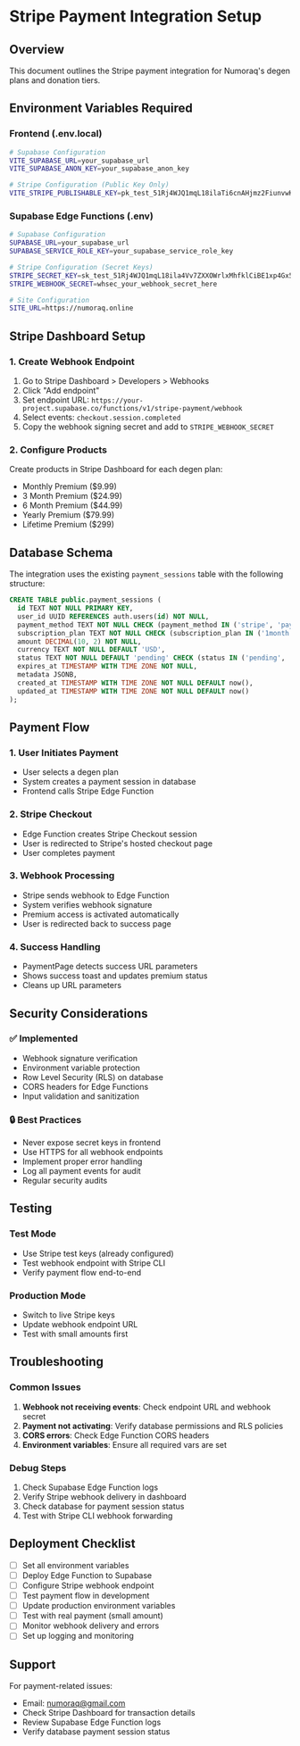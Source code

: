 # Stripe Payment Integration Setup

## Overview
This document outlines the Stripe payment integration for Numoraq's degen plans and donation tiers.

## Environment Variables Required

### Frontend (.env.local)
```bash
# Supabase Configuration
VITE_SUPABASE_URL=your_supabase_url
VITE_SUPABASE_ANON_KEY=your_supabase_anon_key

# Stripe Configuration (Public Key Only)
VITE_STRIPE_PUBLISHABLE_KEY=pk_test_51Rj4WJQ1mqL18ilaTi6cnAHjmz2FiunvwKXGmfloi5mxLprgnLxDvKlseLVvNv6gzhTM8tSj5V86FaXGjcOJd5sg00LR7GM48y
```

### Supabase Edge Functions (.env)
```bash
# Supabase Configuration
SUPABASE_URL=your_supabase_url
SUPABASE_SERVICE_ROLE_KEY=your_supabase_service_role_key

# Stripe Configuration (Secret Keys)
STRIPE_SECRET_KEY=sk_test_51Rj4WJQ1mqL18ila4Vv7ZXXOWrlxMhfklCiBE1xp4Gx5TVHelY2PQ6OL450GIGePG3MeFqtu5AkRC96327MkEOmw00hhDYbW0t
STRIPE_WEBHOOK_SECRET=whsec_your_webhook_secret_here

# Site Configuration
SITE_URL=https://numoraq.online
```

## Stripe Dashboard Setup

### 1. Create Webhook Endpoint
1. Go to Stripe Dashboard > Developers > Webhooks
2. Click "Add endpoint"
3. Set endpoint URL: `https://your-project.supabase.co/functions/v1/stripe-payment/webhook`
4. Select events: `checkout.session.completed`
5. Copy the webhook signing secret and add to `STRIPE_WEBHOOK_SECRET`

### 2. Configure Products
Create products in Stripe Dashboard for each degen plan:
- Monthly Premium ($9.99)
- 3 Month Premium ($24.99)
- 6 Month Premium ($44.99)
- Yearly Premium ($79.99)
- Lifetime Premium ($299)

## Database Schema

The integration uses the existing `payment_sessions` table with the following structure:

```sql
CREATE TABLE public.payment_sessions (
  id TEXT NOT NULL PRIMARY KEY,
  user_id UUID REFERENCES auth.users(id) NOT NULL,
  payment_method TEXT NOT NULL CHECK (payment_method IN ('stripe', 'paypal', 'crypto')),
  subscription_plan TEXT NOT NULL CHECK (subscription_plan IN ('1month', '3months', '6months', '1year', '5years', 'lifetime')),
  amount DECIMAL(10, 2) NOT NULL,
  currency TEXT NOT NULL DEFAULT 'USD',
  status TEXT NOT NULL DEFAULT 'pending' CHECK (status IN ('pending', 'processing', 'completed', 'failed', 'cancelled')),
  expires_at TIMESTAMP WITH TIME ZONE NOT NULL,
  metadata JSONB,
  created_at TIMESTAMP WITH TIME ZONE NOT NULL DEFAULT now(),
  updated_at TIMESTAMP WITH TIME ZONE NOT NULL DEFAULT now()
);
```

## Payment Flow

### 1. User Initiates Payment
- User selects a degen plan
- System creates a payment session in database
- Frontend calls Stripe Edge Function

### 2. Stripe Checkout
- Edge Function creates Stripe Checkout session
- User is redirected to Stripe's hosted checkout page
- User completes payment

### 3. Webhook Processing
- Stripe sends webhook to Edge Function
- System verifies webhook signature
- Premium access is activated automatically
- User is redirected back to success page

### 4. Success Handling
- PaymentPage detects success URL parameters
- Shows success toast and updates premium status
- Cleans up URL parameters

## Security Considerations

### ✅ Implemented
- Webhook signature verification
- Environment variable protection
- Row Level Security (RLS) on database
- CORS headers for Edge Functions
- Input validation and sanitization

### 🔒 Best Practices
- Never expose secret keys in frontend
- Use HTTPS for all webhook endpoints
- Implement proper error handling
- Log all payment events for audit
- Regular security audits

## Testing

### Test Mode
- Use Stripe test keys (already configured)
- Test webhook endpoint with Stripe CLI
- Verify payment flow end-to-end

### Production Mode
- Switch to live Stripe keys
- Update webhook endpoint URL
- Test with small amounts first

## Troubleshooting

### Common Issues
1. **Webhook not receiving events**: Check endpoint URL and webhook secret
2. **Payment not activating**: Verify database permissions and RLS policies
3. **CORS errors**: Check Edge Function CORS headers
4. **Environment variables**: Ensure all required vars are set

### Debug Steps
1. Check Supabase Edge Function logs
2. Verify Stripe webhook delivery in dashboard
3. Check database for payment session status
4. Test with Stripe CLI webhook forwarding

## Deployment Checklist

- [ ] Set all environment variables
- [ ] Deploy Edge Function to Supabase
- [ ] Configure Stripe webhook endpoint
- [ ] Test payment flow in development
- [ ] Update production environment variables
- [ ] Test with real payment (small amount)
- [ ] Monitor webhook delivery and errors
- [ ] Set up logging and monitoring

## Support

For payment-related issues:
- Email: numoraq@gmail.com
- Check Stripe Dashboard for transaction details
- Review Supabase Edge Function logs
- Verify database payment session status 